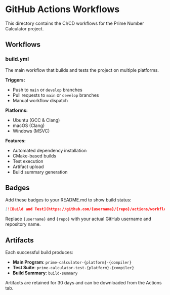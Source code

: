 # GitHub Actions Workflows

This directory contains the CI/CD workflows for the Prime Number Calculator project.

## Workflows

### build.yml

The main workflow that builds and tests the project on multiple platforms.

**Triggers:**
- Push to `main` or `develop` branches
- Pull requests to `main` or `develop` branches
- Manual workflow dispatch

**Platforms:**
- Ubuntu (GCC & Clang)
- macOS (Clang)
- Windows (MSVC)

**Features:**
- Automated dependency installation
- CMake-based builds
- Test execution
- Artifact upload
- Build summary generation

## Badges

Add these badges to your README.md to show build status:

```markdown
[![Build and Test](https://github.com/{username}/{repo}/actions/workflows/build.yml/badge.svg)](https://github.com/{username}/{repo}/actions/workflows/build.yml)
```

Replace `{username}` and `{repo}` with your actual GitHub username and repository name.

## Artifacts

Each successful build produces:
- **Main Program**: `prime-calculator-{platform}-{compiler}`
- **Test Suite**: `prime-calculator-test-{platform}-{compiler}`
- **Build Summary**: `build-summary`

Artifacts are retained for 30 days and can be downloaded from the Actions tab.
